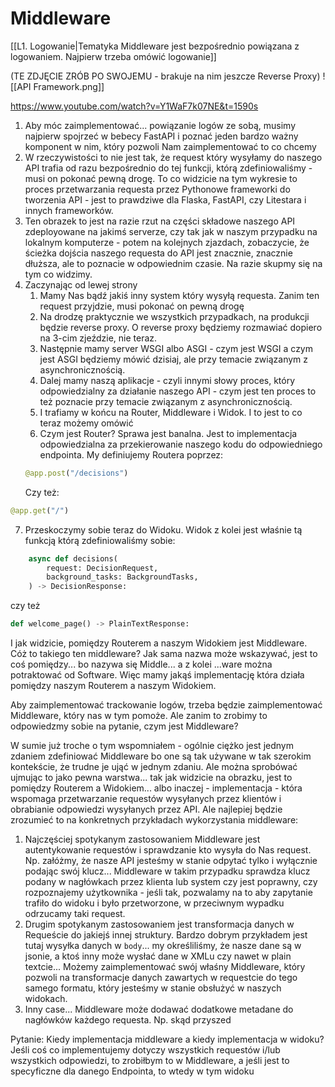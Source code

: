 # Middleware

[[L1. Logowanie|Tematyka Middleware jest bezpośrednio powiązana z logowaniem. Najpierw trzeba omówić logowanie]]

(TE ZDJĘCIE ZRÓB PO SWOJEMU - brakuje na nim jeszcze Reverse Proxy)
![[API Framework.png]]

https://www.youtube.com/watch?v=Y1WaF7k07NE&t=1590s

1. Aby móc zaimplementować... powiązanie logów ze sobą, musimy najpierw spojrzeć w bebecy FastAPI i poznać jeden bardzo ważny komponent w nim, który pozwoli Nam zaimplementować to co chcemy
2. W rzeczywistości to nie jest tak, że request który wysyłamy do naszego API trafia od razu bezpośrednio do tej funkcji, którą zdefiniowaliśmy - musi on pokonać pewną drogę. To co widzicie na tym wykresie to proces przetwarzania requesta przez Pythonowe frameworki do tworzenia API - jest to prawdziwe dla Flaska, FastAPI, czy Litestara i innych frameworków.
3. Ten obrazek to jest na razie rzut na części składowe naszego API zdeployowane na jakimś serverze, czy tak jak w naszym przypadku na lokalnym komputerze - potem na kolejnych zjazdach, zobaczycie, że ścieżka dojścia naszego requesta do API jest znacznie, znacznie dłuższa, ale to poznacie w odpowiednim czasie. Na razie skupmy się na tym co widzimy.
4. Zaczynając od lewej strony
	1. Mamy Nas bądź jakiś inny system który wysyłą requesta. Zanim ten request przyjdzie, musi pokonać on pewną drogę
	2. Na drodzę praktycznie we wszystkich przypadkach, na produkcji będzie reverse proxy. O reverse proxy będziemy rozmawiać dopiero na 3-cim zjeździe, nie teraz.
	3. Następnie mamy server WSGI albo ASGI - czym jest WSGI a czym jest ASGI będziemy mówić dzisiaj, ale przy temacie związanym z asynchronicznością.
	4. Dalej mamy naszą aplikacje - czyli innymi słowy proces, który odpowiedzialny za działanie naszego API - czym jest ten proces to też poznacie przy temacie związanym z asynchronicznością.
	5. I trafiamy w końcu na Router, Middleware i Widok. I to jest to co teraz możemy omówić
	6. Czym jest Router? Sprawa jest banalna. Jest to implementacja odpowiedzialna za przekierowanie naszego kodu do odpowiedniego endpointa. My definiujemy Routera poprzez:
	```python
	@app.post("/decisions")  

	```
	Czy też:
	
```python
@app.get("/")  
```
7. Przeskoczymy sobie teraz do Widoku. Widok z kolei jest właśnie tą funkcją którą zdefiniowaliśmy sobie:
```python
	async def decisions(  
	    request: DecisionRequest,  
	    background_tasks: BackgroundTasks,  
	) -> DecisionResponse:
```
czy też 
```python
def welcome_page() -> PlainTextResponse:
```

I jak widzicie, pomiędzy Routerem a naszym Widokiem jest Middleware. Cóż to takiego ten middleware? Jak sama nazwa może wskazywać, jest to coś pomiędzy... bo nazywa się Middle... a z kolei ...ware można potraktować od Software. Więc mamy jakąś implementację która działa pomiędzy naszym Routerem a naszym Widokiem.

Aby zaimplementować trackowanie logów, trzeba będzie zaimplementować Middleware, który nas w tym pomoże. Ale zanim to zrobimy to odpowiedzmy sobie na pytanie, czym jest Middleware?

W sumie już troche o tym wspomniałem - ogólnie ciężko jest jednym zdaniem zdefiniować Middleware bo one są tak używane w tak szerokim kontekście, że trudne je ująć w jednym zdaniu. Ale można sprobówać ujmując to jako pewna warstwa... tak jak widzicie na obrazku, jest to pomiędzy Routerem a Widokiem... albo inaczej - implementacja - która wspomaga przetwarzanie requestów wysyłanych przez klientów i obrabianie odpowiedzi wysyłanych przez API. Ale najlepiej będzie zrozumieć to na konkretnych przykładach wykorzystania middleware:

1. Najczęściej spotykanym zastosowaniem Middleware jest autentykowanie requestów i sprawdzanie kto wysyła do Nas request. Np. załóżmy, że nasze API jesteśmy w stanie odpytać tylko i wyłącznie podając swój klucz... Middleware w takim przypadku sprawdza klucz podany w nagłówkach przez klienta lub system czy jest poprawny, czy rozpoznajemy użytkownika - jeśli tak, pozwalamy na to aby zapytanie trafiło do widoku i było przetworzone, w przeciwnym wypadku odrzucamy taki request.
2. Drugim spotykanym zastosowaniem jest transformacja danych w Requeście do jakiejś innej struktury. Bardzo dobrym przykładem jest tutaj wysyłka danych w `body`... my określiliśmy, że nasze dane są w jsonie, a ktoś inny może wysłać dane w XMLu czy nawet w plain textcie... Możemy zaimplementować swój właśny Middleware, który pozwoli na transformacje danych zawartych w requestcie do tego samego formatu, który jesteśmy w stanie obsłużyć w naszych widokach.
3. Inny case... Middleware może dodawać dodatkowe metadane do nagłówków każdego requesta. Np. skąd przyszed



Pytanie:
Kiedy implementacja middleware a kiedy implementacja w widoku? Jeśli coś co implementujemy dotyczy wszystkich requestów i/lub wszystkich odpowiedzi, to zrobiłbym to w Middleware, a jeśli jest to specyficzne dla danego Endpointa, to wtedy w tym widoku